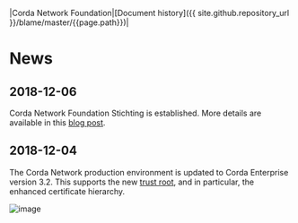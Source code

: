 |Corda Network Foundation|[Document history]({{ site.github.repository_url }}/blame/master/{{page.path}})|

News
====

2018-12-06
----------
Corda Network Foundation Stichting is established. More details are available in this 
[blog post](https://medium.com/corda/the-birth-of-the-corda-network-foundation-55f346304780).

2018-12-04
----------
The Corda Network production environment is updated to Corda Enterprise version 3.2. This supports the new 
[trust root](../trust-root/index.md), and in particular, the enhanced certificate hierarchy.

![image](https://docs.corda.net/head/_images/cert_structure_v3.png)

